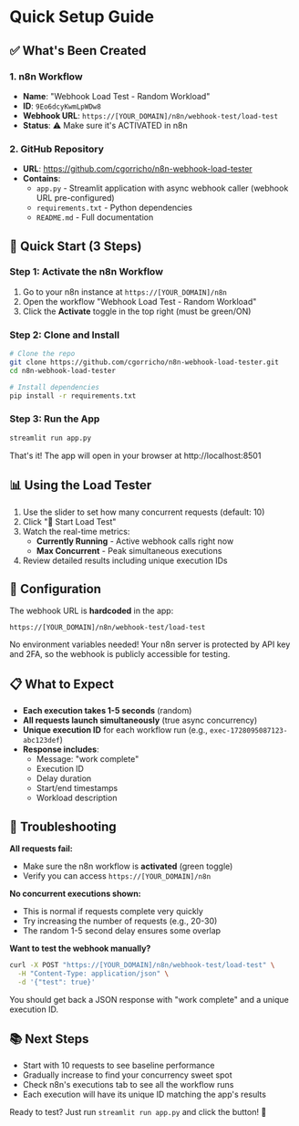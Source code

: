 # Quick Setup Guide

## ✅ What's Been Created

### 1. n8n Workflow
- **Name**: "Webhook Load Test - Random Workload"
- **ID**: `9Eo6dcyKwmLpWDw8`
- **Webhook URL**: `https://[YOUR_DOMAIN]/n8n/webhook-test/load-test`
- **Status**: ⚠️ Make sure it's ACTIVATED in n8n

### 2. GitHub Repository
- **URL**: https://github.com/cgorricho/n8n-webhook-load-tester
- **Contains**:
  - `app.py` - Streamlit application with async webhook caller (webhook URL pre-configured)
  - `requirements.txt` - Python dependencies
  - `README.md` - Full documentation

## 🚀 Quick Start (3 Steps)

### Step 1: Activate the n8n Workflow

1. Go to your n8n instance at `https://[YOUR_DOMAIN]/n8n`
2. Open the workflow "Webhook Load Test - Random Workload"
3. Click the **Activate** toggle in the top right (must be green/ON)

### Step 2: Clone and Install

```bash
# Clone the repo
git clone https://github.com/cgorricho/n8n-webhook-load-tester.git
cd n8n-webhook-load-tester

# Install dependencies
pip install -r requirements.txt
```

### Step 3: Run the App

```bash
streamlit run app.py
```

That's it! The app will open in your browser at http://localhost:8501

## 📊 Using the Load Tester

1. Use the slider to set how many concurrent requests (default: 10)
2. Click "🚀 Start Load Test"
3. Watch the real-time metrics:
   - **Currently Running** - Active webhook calls right now
   - **Max Concurrent** - Peak simultaneous executions
4. Review detailed results including unique execution IDs

## 🔧 Configuration

The webhook URL is **hardcoded** in the app:
```
https://[YOUR_DOMAIN]/n8n/webhook-test/load-test
```

No environment variables needed! Your n8n server is protected by API key and 2FA, so the webhook is publicly accessible for testing.

## 📋 What to Expect

- **Each execution takes 1-5 seconds** (random)
- **All requests launch simultaneously** (true async concurrency)
- **Unique execution ID** for each workflow run (e.g., `exec-1728095087123-abc123def`)
- **Response includes**:
  - Message: "work complete"
  - Execution ID
  - Delay duration
  - Start/end timestamps
  - Workload description

## 🐛 Troubleshooting

**All requests fail:**
- Make sure the n8n workflow is **activated** (green toggle)
- Verify you can access `https://[YOUR_DOMAIN]/n8n`

**No concurrent executions shown:**
- This is normal if requests complete very quickly
- Try increasing the number of requests (e.g., 20-30)
- The random 1-5 second delay ensures some overlap

**Want to test the webhook manually?**
```bash
curl -X POST "https://[YOUR_DOMAIN]/n8n/webhook-test/load-test" \
  -H "Content-Type: application/json" \
  -d '{"test": true}'
```

You should get back a JSON response with "work complete" and a unique execution ID.

## 📚 Next Steps

- Start with 10 requests to see baseline performance
- Gradually increase to find your concurrency sweet spot
- Check n8n's executions tab to see all the workflow runs
- Each execution will have its unique ID matching the app's results

Ready to test? Just run `streamlit run app.py` and click the button! 🚀
